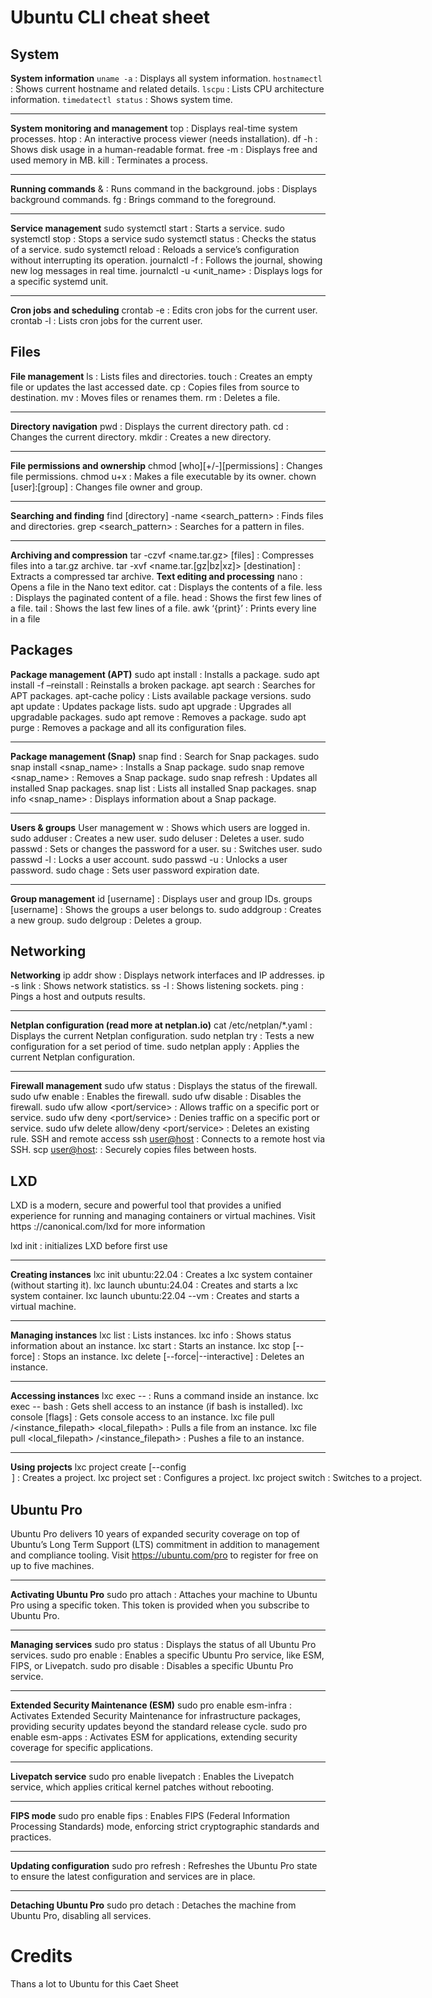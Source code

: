 # Ubuntu CLI cheat sheet

## System
**System information**
`uname -a` : Displays all system information.
`hostnamectl` : Shows current hostname and related details.
`lscpu` : Lists CPU architecture information.
`timedatectl status` : Shows system time.
___
**System monitoring and management**
top : Displays real-time system processes.
htop : An interactive process viewer (needs installation).
df -h : Shows disk usage in a human-readable format.
free -m : Displays free and used memory in MB.
kill <process id> : Terminates a process.
___
**Running commands**
<command> & : Runs command in the background.
jobs : Displays background commands.
fg <command number> : Brings command to the foreground.
___
**Service management** 
sudo systemctl start <service> : Starts a service.
sudo systemctl stop <service> : Stops a service
sudo systemctl status <service> : Checks the status of a service.
sudo systemctl reload <service> : Reloads a service’s configuration without interrupting its operation.
journalctl -f : Follows the journal, showing new log messages in real time.
journalctl -u <unit_name> : Displays logs for a specific systemd unit.
___
**Cron jobs and scheduling**
crontab -e : Edits cron jobs for the current user.
crontab -l : Lists cron jobs for the current user.

## Files
**File management**
ls : Lists files and directories.
touch <filename> : Creates an empty file or updates the last accessed date.
cp <source> <destination> : Copies files from source to destination.
mv <source> <destination> : Moves files or renames them.
rm <filename> : Deletes a file.
___
**Directory navigation**
pwd : Displays the current directory path.
cd <directory> : Changes the current directory.
mkdir <dirname> : Creates a new directory.
___
**File permissions and ownership**
chmod [who][+/-][permissions] <file> : Changes file permissions.
chmod u+x <file> : Makes a file executable by its owner.
chown [user]:[group] <file> : Changes file owner and group.
___
**Searching and finding**
find [directory] -name <search_pattern> : Finds files and directories.
grep <search_pattern> <file> : Searches for a pattern in files.
___
**Archiving and compression**
tar -czvf <name.tar.gz> [files] : Compresses files into a tar.gz archive.
tar -xvf <name.tar.[gz|bz|xz]> [destination] : Extracts a compressed tar archive.
**Text editing and processing**
nano <file> : Opens a file in the Nano text editor.
cat <file> : Displays the contents of a file.
less <file> : Displays the paginated content of a file.
head <file> : Shows the first few lines of a file.
tail <file> : Shows the last few lines of a file.
awk ‘{print}’ <file> : Prints every line in a file

## Packages
**Package management (APT)**
sudo apt install <package> : Installs a package.
sudo apt install -f –reinstall <package> : Reinstalls a broken package.
apt search <package> : Searches for APT packages.
apt-cache policy <package> : Lists available package versions.
sudo apt update : Updates package lists.
sudo apt upgrade : Upgrades all upgradable packages.
sudo apt remove <package> : Removes a package.
sudo apt purge <package> : Removes a package and all its configuration files.
___
**Package management (Snap)**
snap find <package> : Search for Snap packages.
sudo snap install <snap_name> : Installs a Snap package.
sudo snap remove <snap_name> : Removes a Snap package.
sudo snap refresh : Updates all installed Snap packages.
snap list : Lists all installed Snap packages.
snap info <snap_name> : Displays information about a Snap package.
___
**Users & groups**
User management
w : Shows which users are logged in.
sudo adduser <username> : Creates a new user.
sudo deluser <username> : Deletes a user.
sudo passwd <username> : Sets or changes the password for a user.
su <username> : Switches user.
sudo passwd -l <username> : Locks a user account.
sudo passwd -u <username> : Unlocks a user password.
sudo chage <username> : Sets user password expiration date.
___
**Group management**
id [username] : Displays user and group IDs.
groups [username] : Shows the groups a user belongs to.
sudo addgroup <groupname> : Creates a new group.
sudo delgroup <groupname> : Deletes a group.

## Networking
**Networking**
ip addr show : Displays network interfaces and IP addresses.
ip -s link : Shows network statistics.
ss -l : Shows listening sockets.
ping <host> : Pings a host and outputs results.
___
**Netplan configuration (read more at netplan.io)**
cat /etc/netplan/*.yaml : Displays the current Netplan configuration.
sudo netplan try : Tests a new configuration for a set period of time.
sudo netplan apply : Applies the current Netplan configuration.
___
**Firewall management**
sudo ufw status : Displays the status of the firewall.
sudo ufw enable : Enables the firewall.
sudo ufw disable : Disables the firewall.
sudo ufw allow <port/service> : Allows traffic on a specific port or service.
sudo ufw deny <port/service> : Denies traffic on a specific port or service.
sudo ufw delete allow/deny <port/service> : Deletes an existing rule.
SSH and remote access
ssh <user@host> : Connects to a remote host via SSH.
scp <source> <user@host>:<destination> : Securely copies files between hosts.

## LXD
LXD is a modern, secure and powerful tool that provides a unified experience for 
running and managing containers or virtual machines. Visit https ://canonical.com/lxd
for more information

lxd init : initializes LXD before first use
___
**Creating instances**
lxc init ubuntu:22.04 <container name> : Creates a lxc system container (without starting it).
lxc launch ubuntu:24.04 <container name> : Creates and starts a lxc system container.
lxc launch ubuntu:22.04 <vm name> --vm : Creates and starts a virtual machine.
___
**Managing instances**
lxc list : Lists instances.
lxc info <instance> : Shows status information about an instance.
lxc start <instance> : Starts an instance.
lxc stop <instance> [--force] : Stops an instance.
lxc delete <instance> [--force|--interactive] : Deletes an instance.
___
**Accessing instances**
lxc exec <instance> -- <command> : Runs a command inside an instance.
lxc exec <instance> -- bash : Gets shell access to an instance (if bash is installed).
lxc console <instance> [flags] : Gets console access to an instance.
lxc file pull <instance>/<instance_filepath> <local_filepath> : Pulls a file from an instance.
lxc file pull <local_filepath> <instance>/<instance_filepath> : Pushes a file to an instance.
___
**Using projects**
lxc project create <project> [--config <option>] : Creates a project.
lxc project set <project> <option> : Configures a project.
lxc project switch <project> : Switches to a project.

## Ubuntu Pro
Ubuntu Pro delivers 10 years of expanded security coverage on top of Ubuntu’s Long Term Support (LTS) commitment in addition to management and compliance tooling.
Visit https://ubuntu.com/pro to register for free on up to five machines.
___
**Activating Ubuntu Pro**
sudo pro attach <token> : Attaches your machine to Ubuntu Pro using a specific token. This token is provided when you subscribe to Ubuntu Pro.
___
**Managing services**
sudo pro status : Displays the status of all Ubuntu Pro services.
sudo pro enable <service> : Enables a specific Ubuntu Pro service, like ESM, FIPS, or Livepatch.
sudo pro disable <service> : Disables a specific Ubuntu Pro service.
___
**Extended Security Maintenance (ESM)**
sudo pro enable esm-infra : Activates Extended Security Maintenance for infrastructure packages, providing security updates beyond the standard release cycle.
sudo pro enable esm-apps : Activates ESM for applications, extending security coverage for specific applications.
___
**Livepatch service**
sudo pro enable livepatch : Enables the Livepatch service, which applies critical kernel patches without rebooting.
___
**FIPS mode**
sudo pro enable fips : Enables FIPS (Federal Information Processing Standards) mode, enforcing strict cryptographic standards and practices.
___
**Updating configuration**
sudo pro refresh : Refreshes the Ubuntu Pro state to ensure the latest configuration and services are in place.
___
**Detaching Ubuntu Pro**
sudo pro detach : Detaches the machine from Ubuntu Pro, disabling all services.

# Credits
Thans a lot to Ubuntu for this Caet Sheet
